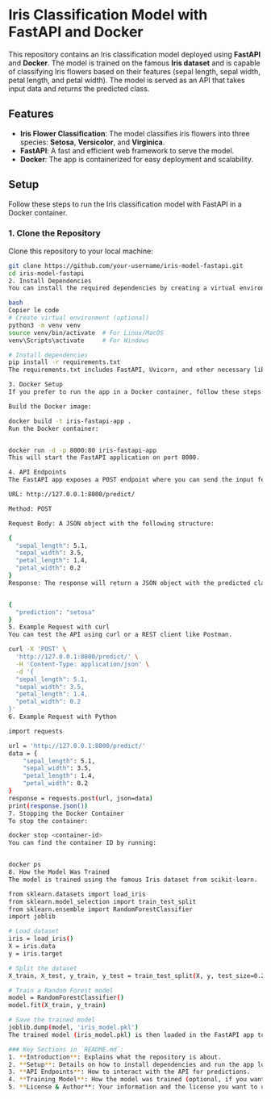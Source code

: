 # Iris Classification Model with FastAPI and Docker

This repository contains an Iris classification model deployed using **FastAPI** and **Docker**. The model is trained on the famous **Iris dataset** and is capable of classifying Iris flowers based on their features (sepal length, sepal width, petal length, and petal width). The model is served as an API that takes input data and returns the predicted class.

## Features

- **Iris Flower Classification**: The model classifies iris flowers into three species: **Setosa**, **Versicolor**, and **Virginica**.
- **FastAPI**: A fast and efficient web framework to serve the model.
- **Docker**: The app is containerized for easy deployment and scalability.

## Setup

Follow these steps to run the Iris classification model with FastAPI in a Docker container.

### 1. Clone the Repository

Clone this repository to your local machine:

```bash
git clone https://github.com/your-username/iris-model-fastapi.git
cd iris-model-fastapi
2. Install Dependencies
You can install the required dependencies by creating a virtual environment (optional) and installing from requirements.txt:

bash
Copier le code
# Create virtual environment (optional)
python3 -m venv venv
source venv/bin/activate  # For Linux/MacOS
venv\Scripts\activate     # For Windows

# Install dependencies
pip install -r requirements.txt
The requirements.txt includes FastAPI, Uvicorn, and other necessary libraries.

3. Docker Setup
If you prefer to run the app in a Docker container, follow these steps:

Build the Docker image:

docker build -t iris-fastapi-app .
Run the Docker container:


docker run -d -p 8000:80 iris-fastapi-app
This will start the FastAPI application on port 8000.

4. API Endpoints
The FastAPI app exposes a POST endpoint where you can send the input features of the Iris flower and get the predicted class.

URL: http://127.0.0.1:8000/predict/

Method: POST

Request Body: A JSON object with the following structure:

{
  "sepal_length": 5.1,
  "sepal_width": 3.5,
  "petal_length": 1.4,
  "petal_width": 0.2
}
Response: The response will return a JSON object with the predicted class of the Iris flower:


{
  "prediction": "setosa"
}
5. Example Request with curl
You can test the API using curl or a REST client like Postman.

curl -X 'POST' \
  'http://127.0.0.1:8000/predict/' \
  -H 'Content-Type: application/json' \
  -d '{
  "sepal_length": 5.1,
  "sepal_width": 3.5,
  "petal_length": 1.4,
  "petal_width": 0.2
}'
6. Example Request with Python

import requests

url = 'http://127.0.0.1:8000/predict/'
data = {
    "sepal_length": 5.1,
    "sepal_width": 3.5,
    "petal_length": 1.4,
    "petal_width": 0.2
}
response = requests.post(url, json=data)
print(response.json())
7. Stopping the Docker Container
To stop the container:

docker stop <container-id>
You can find the container ID by running:


docker ps
8. How the Model Was Trained
The model is trained using the famous Iris dataset from scikit-learn.

from sklearn.datasets import load_iris
from sklearn.model_selection import train_test_split
from sklearn.ensemble import RandomForestClassifier
import joblib

# Load dataset
iris = load_iris()
X = iris.data
y = iris.target

# Split the dataset
X_train, X_test, y_train, y_test = train_test_split(X, y, test_size=0.2, random_state=42)

# Train a Random Forest model
model = RandomForestClassifier()
model.fit(X_train, y_train)

# Save the trained model
joblib.dump(model, 'iris_model.pkl')
The trained model (iris_model.pkl) is then loaded in the FastAPI app to make predictions.

### Key Sections in `README.md`:
1. **Introduction**: Explains what the repository is about.
2. **Setup**: Details on how to install dependencies and run the app locally or in Docker.
3. **API Endpoints**: How to interact with the API for predictions.
4. **Training Model**: How the model was trained (optional, if you want to include it).
5. **License & Author**: Your information and the license you want to use.




